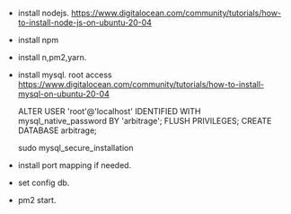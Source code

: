 - install nodejs.
  https://www.digitalocean.com/community/tutorials/how-to-install-node-js-on-ubuntu-20-04
- install npm
- install n,pm2,yarn.
- install mysql.
  root access
  https://www.digitalocean.com/community/tutorials/how-to-install-mysql-on-ubuntu-20-04

	ALTER USER 'root'@'localhost' IDENTIFIED WITH mysql_native_password BY 'arbitrage';
	FLUSH PRIVILEGES;
	CREATE DATABASE arbitrage;

	sudo mysql_secure_installation

- install port mapping if needed.
- set config db.
- pm2 start.
